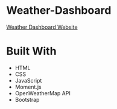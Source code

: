 # Weather-Dashboard

[Weather Dashboard Website](https://alexrahmanov.github.io/Weather-Dashboard/)

# Built With
* HTML
* CSS
* JavaScript
* Moment.js
* OpenWeatherMap API
* Bootstrap
